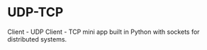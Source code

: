 # UDP-TCP

Client - UDP Client - TCP mini app built in Python with sockets for distributed systems.
